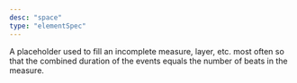 ```yaml
---
desc: "space"
type: "elementSpec"
---
```


A placeholder used to fill an incomplete measure, layer, etc. most often so that the
combined duration of the events equals the number of beats in the measure.